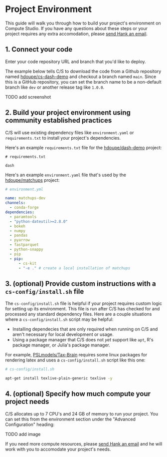 # Project Environment

This guide will walk you through how to build your project's environment on Compute Studio. If you have any questions about these steps or your project requires any extra accomodation, please [send Hank an email](mailto:hank@compute.studio).

## 1. Connect your code

Enter your code repository URL and branch that you'd like to deploy.

The example below tells C/S to download the code from a Github repository named [hdoupe/cs-dash-demo](https://github.com/hdoupe/cs-dash-demo) and checkout a branch named `main`. Since this is a GitHub repository, you can set the branch name to be a non-default branch like `dev` or another release tag like `1.0.0`.

TODO add screenshot

## 2. Build your project environment using community established practices

C/S will use existing dependency files like `environment.yaml` or `requirements.txt` to install your project's dependencies.

Here's an example `requirements.txt` file for the [hdoupe/dash-demo](https://compute.studio/hdoupe/dash-demo) project:

```
# requirements.txt

dash
```

Here's an example `environment.yaml` file that's used by the [hdoupe/matchups](https://compute.studio/hdoupe/matchups) project:

```yaml
# environment.yml

name: matchups-dev
channels:
  - conda-forge
dependencies:
  - paramtools
  - "python-dateutil>=2.8.0"
  - bokeh
  - numpy
  - pandas
  - pyarrow
  - fastparquet
  - python-snappy
  - pip
  - pip:
      - cs-kit
      - "-e ." # create a local installation of matchups
```

## 3. (optional) Provide custom instructions with a `cs-config/install.sh` file

The `cs-config/install.sh` file is helpful if your project requires custom logic for setting up its environment. This file is run after C/S has checked for and processed any standard dependency files. Here are a couple situations where a `cs-config/install.sh` script may be helpful:

- Installing dependecies that are only required when running on C/S and aren't necessary for local development or usage.
- Using a package manager that C/S does not _yet_ support like `apt`, R's package manager, or Julia's package manager.

For example, [PSLmodels/Tax-Brain](https://compute.studio/PSLmodels/Tax-Brain) requires some linux packages for rendering latex and uses a `cs-config/install.sh` script like this one:

```bash
# cs-config/install.sh

apt-get install texlive-plain-generic texlive -y
```

## 4. (optional) Specify how much compute your project needs

C/S allocates up to 7 CPU's and 24 GB of memory to run your project. You can set this from the environment section under the "Advanced Configuration" heading:

TODO add image

If you need more compute resources, please [send Hank an email](mailto:hank@compute.studio) and he will work with you to accomodate your project's needs.
